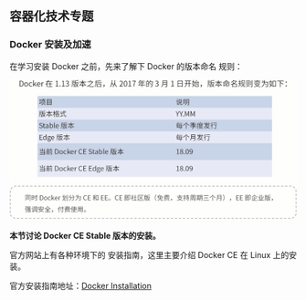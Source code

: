 ## 容器化技术专题

### Docker 安装及加速

在学习安装 Docker 之前，先来了解下 Docker 的版本命名 规则：

![](./img/1.1.2docker-1.png)

**本节讨论 Docker CE Stable 版本的安装。**

官方网站上有各种环境下的 安装指南，这里主要介绍 Docker CE 在 Linux 上的安装。

官方安装指南地址：[Docker Installation](<https://docs.docker.com/install/>)





























































































































